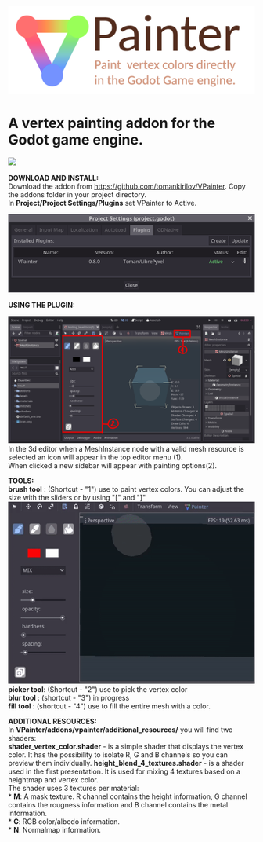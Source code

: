 ![](images/logo.png)
# A vertex painting addon for the Godot game engine.
  
  
![](images/2.gif)
  
**DOWNLOAD AND INSTALL:**  
Download the addon from https://github.com/tomankirilov/VPainter.
Copy the addons folder in your project directory.  
In **Project/Project Settings/Plugins** set VPainter to Active.
  
  
![](images/ProjectSettings.png)
  
  
**USING THE PLUGIN:**  

![](images/screen1.png)  
In the 3d editor when a MeshInstance node with a valid mesh resource is selected an icon will appear in the top editor menu (1).  
When clicked a new sidebar will appear with painting options(2).

**TOOLS:**  
**brush tool** : (Shortcut - "1") use to paint vertex colors. You can adjust the size with the sliders or by using "[" and "]"  
![](images/01.gif)  
**picker tool**: (Shortcut - "2") use to pick the vertex color  
**blur tool**  : (shortcut - "3") in progress  
**fill tool**  : (shortcut - "4") use to fill the entire mesh with a color.  
  
  
**ADDITIONAL RESOURCES:**  
In **VPainter/addons/vpainter/additional_resources/** you will find two shaders:  
**shader_vertex_color.shader** - is a simple shader that displays the vertex color. It has the possibility to isolate R, G and B channels so you can preview them individually.
**height_blend_4_textures.shader** - is a shader used in the first presentation. It is used for mixing 4 textures based on a heightmap and vertex color.     
The shader uses 3 textures per material:  
	* **M**: A mask texture. R channel contains the height information, G channel contains the rougness information and B channel contains the metal information.  
	* **C**: RGB color/albedo information.  
	* **N**: Normalmap information.  
